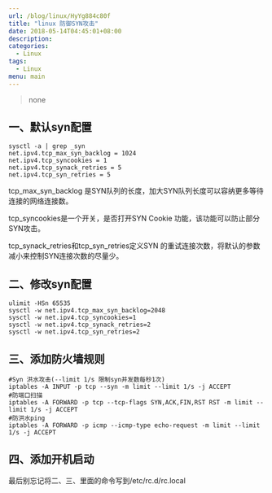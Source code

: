 ```yaml
---
url: /blog/linux/HyYg884c80f
title: "linux 防御SYN攻击"
date: 2018-05-14T04:45:01+08:00
description:
categories:
  - Linux
tags:
  - Linux
menu: main
---
```


> none

## 一、默认syn配置

```
sysctl -a | grep _syn
net.ipv4.tcp_max_syn_backlog = 1024
net.ipv4.tcp_syncookies = 1
net.ipv4.tcp_synack_retries = 5
net.ipv4.tcp_syn_retries = 5

```

tcp\_max\_syn\_backlog 是SYN队列的长度，加大SYN队列长度可以容纳更多等待连接的网络连接数。

tcp\_syncookies是一个开关，是否打开SYN Cookie 功能，该功能可以防止部分SYN攻击。

tcp\_synack\_retries和tcp\_syn\_retries定义SYN 的重试连接次数，将默认的参数减小来控制SYN连接次数的尽量少。

## 二、修改syn配置

```
ulimit -HSn 65535
sysctl -w net.ipv4.tcp_max_syn_backlog=2048
sysctl -w net.ipv4.tcp_syncookies=1
sysctl -w net.ipv4.tcp_synack_retries=2
sysctl -w net.ipv4.tcp_syn_retries=2

```

## 三、添加防火墙规则

```
#Syn 洪水攻击(--limit 1/s 限制syn并发数每秒1次)
iptables -A INPUT -p tcp --syn -m limit --limit 1/s -j ACCEPT
#防端口扫描
iptables -A FORWARD -p tcp --tcp-flags SYN,ACK,FIN,RST RST -m limit --limit 1/s -j ACCEPT
#防洪水ping
iptables -A FORWARD -p icmp --icmp-type echo-request -m limit --limit 1/s -j ACCEPT

```

## 四、添加开机启动

最后别忘记将二、三、里面的命令写到/etc/rc.d/rc.local